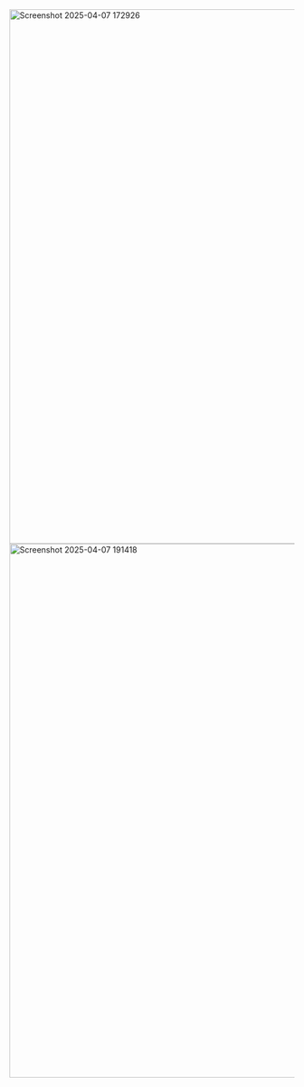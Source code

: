 <img width="944" alt="Screenshot 2025-04-07 172926" src="https://github.com/user-attachments/assets/2d144f7f-4598-4e51-b6b0-82a91dbc7464" />
<img width="943" alt="Screenshot 2025-04-07 191418" src="https://github.com/user-attachments/assets/5a03937c-edd3-471d-ac7a-108357c89d15" />










